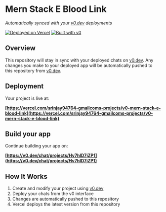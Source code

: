 # Mern Stack E Blood Link

*Automatically synced with your [v0.dev](https://v0.dev) deployments*

[![Deployed on Vercel](https://img.shields.io/badge/Deployed%20on-Vercel-black?style=for-the-badge&logo=vercel)](https://vercel.com/srinjay94764-gmailcoms-projects/v0-mern-stack-e-blood-link)
[![Built with v0](https://img.shields.io/badge/Built%20with-v0.dev-black?style=for-the-badge)](https://v0.dev/chat/projects/Hv7hID7jZP1)

## Overview

This repository will stay in sync with your deployed chats on [v0.dev](https://v0.dev).
Any changes you make to your deployed app will be automatically pushed to this repository from [v0.dev](https://v0.dev).

## Deployment

Your project is live at:

**[https://vercel.com/srinjay94764-gmailcoms-projects/v0-mern-stack-e-blood-link](https://vercel.com/srinjay94764-gmailcoms-projects/v0-mern-stack-e-blood-link)**

## Build your app

Continue building your app on:

**[https://v0.dev/chat/projects/Hv7hID7jZP1](https://v0.dev/chat/projects/Hv7hID7jZP1)**

## How It Works

1. Create and modify your project using [v0.dev](https://v0.dev)
2. Deploy your chats from the v0 interface
3. Changes are automatically pushed to this repository
4. Vercel deploys the latest version from this repository
